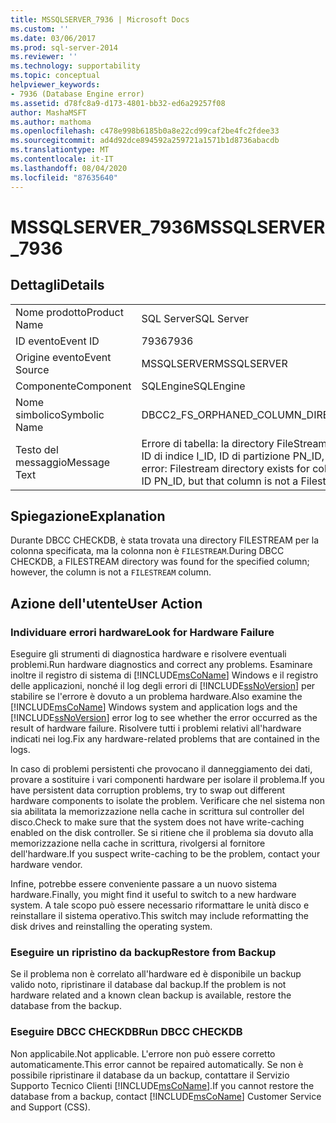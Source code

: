 ```yaml
---
title: MSSQLSERVER_7936 | Microsoft Docs
ms.custom: ''
ms.date: 03/06/2017
ms.prod: sql-server-2014
ms.reviewer: ''
ms.technology: supportability
ms.topic: conceptual
helpviewer_keywords:
- 7936 (Database Engine error)
ms.assetid: d78fc8a9-d173-4801-bb32-ed6a29257f08
author: MashaMSFT
ms.author: mathoma
ms.openlocfilehash: c478e998b6185b0a8e22cd99caf2be4fc2fdee33
ms.sourcegitcommit: ad4d92dce894592a259721a1571b1d8736abacdb
ms.translationtype: MT
ms.contentlocale: it-IT
ms.lasthandoff: 08/04/2020
ms.locfileid: "87635640"
---
```

# <a name="mssqlserver_7936"></a><span data-ttu-id="63032-102">MSSQLSERVER_7936</span><span class="sxs-lookup"><span data-stu-id="63032-102">MSSQLSERVER_7936</span></span>
    
## <a name="details"></a><span data-ttu-id="63032-103">Dettagli</span><span class="sxs-lookup"><span data-stu-id="63032-103">Details</span></span>  
  
|||  
|-|-|  
|<span data-ttu-id="63032-104">Nome prodotto</span><span class="sxs-lookup"><span data-stu-id="63032-104">Product Name</span></span>|<span data-ttu-id="63032-105">SQL Server</span><span class="sxs-lookup"><span data-stu-id="63032-105">SQL Server</span></span>|  
|<span data-ttu-id="63032-106">ID evento</span><span class="sxs-lookup"><span data-stu-id="63032-106">Event ID</span></span>|<span data-ttu-id="63032-107">7936</span><span class="sxs-lookup"><span data-stu-id="63032-107">7936</span></span>|  
|<span data-ttu-id="63032-108">Origine evento</span><span class="sxs-lookup"><span data-stu-id="63032-108">Event Source</span></span>|<span data-ttu-id="63032-109">MSSQLSERVER</span><span class="sxs-lookup"><span data-stu-id="63032-109">MSSQLSERVER</span></span>|  
|<span data-ttu-id="63032-110">Componente</span><span class="sxs-lookup"><span data-stu-id="63032-110">Component</span></span>|<span data-ttu-id="63032-111">SQLEngine</span><span class="sxs-lookup"><span data-stu-id="63032-111">SQLEngine</span></span>|  
|<span data-ttu-id="63032-112">Nome simbolico</span><span class="sxs-lookup"><span data-stu-id="63032-112">Symbolic Name</span></span>|<span data-ttu-id="63032-113">DBCC2_FS_ORPHANED_COLUMN_DIRECTORY</span><span class="sxs-lookup"><span data-stu-id="63032-113">DBCC2_FS_ORPHANED_COLUMN_DIRECTORY</span></span>|  
|<span data-ttu-id="63032-114">Testo del messaggio</span><span class="sxs-lookup"><span data-stu-id="63032-114">Message Text</span></span>|<span data-ttu-id="63032-115">Errore di tabella: la directory FileStream esiste per l'ID di colonna C_ID dell'ID di oggetto O_ID, ID di indice I_ID, ID di partizione PN_ID, ma tale colonna non è una colonna FILESTREAM.</span><span class="sxs-lookup"><span data-stu-id="63032-115">Table error: Filestream directory exists for column ID C_ID of object ID O_ID, index ID I_ID, partition ID PN_ID, but that column is not a Filestream column.</span></span>|  
  
## <a name="explanation"></a><span data-ttu-id="63032-116">Spiegazione</span><span class="sxs-lookup"><span data-stu-id="63032-116">Explanation</span></span>  
 <span data-ttu-id="63032-117">Durante DBCC CHECKDB, è stata trovata una directory FILESTREAM per la colonna specificata, ma la colonna non è `FILESTREAM`.</span><span class="sxs-lookup"><span data-stu-id="63032-117">During DBCC CHECKDB, a FILESTREAM directory was found for the specified column; however, the column is not a `FILESTREAM` column.</span></span>  
  
## <a name="user-action"></a><span data-ttu-id="63032-118">Azione dell'utente</span><span class="sxs-lookup"><span data-stu-id="63032-118">User Action</span></span>  
  
### <a name="look-for-hardware-failure"></a><span data-ttu-id="63032-119">Individuare errori hardware</span><span class="sxs-lookup"><span data-stu-id="63032-119">Look for Hardware Failure</span></span>  
 <span data-ttu-id="63032-120">Eseguire gli strumenti di diagnostica hardware e risolvere eventuali problemi.</span><span class="sxs-lookup"><span data-stu-id="63032-120">Run hardware diagnostics and correct any problems.</span></span> <span data-ttu-id="63032-121">Esaminare inoltre il registro di sistema di [!INCLUDE[msCoName](../../includes/msconame-md.md)] Windows e il registro delle applicazioni, nonché il log degli errori di [!INCLUDE[ssNoVersion](../../includes/ssnoversion-md.md)] per stabilire se l'errore è dovuto a un problema hardware.</span><span class="sxs-lookup"><span data-stu-id="63032-121">Also examine the [!INCLUDE[msCoName](../../includes/msconame-md.md)] Windows system and application logs and the [!INCLUDE[ssNoVersion](../../includes/ssnoversion-md.md)] error log to see whether the error occurred as the result of hardware failure.</span></span> <span data-ttu-id="63032-122">Risolvere tutti i problemi relativi all'hardware indicati nei log.</span><span class="sxs-lookup"><span data-stu-id="63032-122">Fix any hardware-related problems that are contained in the logs.</span></span>  
  
 <span data-ttu-id="63032-123">In caso di problemi persistenti che provocano il danneggiamento dei dati, provare a sostituire i vari componenti hardware per isolare il problema.</span><span class="sxs-lookup"><span data-stu-id="63032-123">If you have persistent data corruption problems, try to swap out different hardware components to isolate the problem.</span></span> <span data-ttu-id="63032-124">Verificare che nel sistema non sia abilitata la memorizzazione nella cache in scrittura sul controller del disco.</span><span class="sxs-lookup"><span data-stu-id="63032-124">Check to make sure that the system does not have write-caching enabled on the disk controller.</span></span> <span data-ttu-id="63032-125">Se si ritiene che il problema sia dovuto alla memorizzazione nella cache in scrittura, rivolgersi al fornitore dell'hardware.</span><span class="sxs-lookup"><span data-stu-id="63032-125">If you suspect write-caching to be the problem, contact your hardware vendor.</span></span>  
  
 <span data-ttu-id="63032-126">Infine, potrebbe essere conveniente passare a un nuovo sistema hardware.</span><span class="sxs-lookup"><span data-stu-id="63032-126">Finally, you might find it useful to switch to a new hardware system.</span></span> <span data-ttu-id="63032-127">A tale scopo può essere necessario riformattare le unità disco e reinstallare il sistema operativo.</span><span class="sxs-lookup"><span data-stu-id="63032-127">This switch may include reformatting the disk drives and reinstalling the operating system.</span></span>  
  
### <a name="restore-from-backup"></a><span data-ttu-id="63032-128">Eseguire un ripristino da backup</span><span class="sxs-lookup"><span data-stu-id="63032-128">Restore from Backup</span></span>  
 <span data-ttu-id="63032-129">Se il problema non è correlato all'hardware ed è disponibile un backup valido noto, ripristinare il database dal backup.</span><span class="sxs-lookup"><span data-stu-id="63032-129">If the problem is not hardware related and a known clean backup is available, restore the database from the backup.</span></span>  
  
### <a name="run-dbcc-checkdb"></a><span data-ttu-id="63032-130">Eseguire DBCC CHECKDB</span><span class="sxs-lookup"><span data-stu-id="63032-130">Run DBCC CHECKDB</span></span>  
 <span data-ttu-id="63032-131">Non applicabile.</span><span class="sxs-lookup"><span data-stu-id="63032-131">Not applicable.</span></span> <span data-ttu-id="63032-132">L'errore non può essere corretto automaticamente.</span><span class="sxs-lookup"><span data-stu-id="63032-132">This error cannot be repaired automatically.</span></span> <span data-ttu-id="63032-133">Se non è possibile ripristinare il database da un backup, contattare il Servizio Supporto Tecnico Clienti [!INCLUDE[msCoName](../../includes/msconame-md.md)].</span><span class="sxs-lookup"><span data-stu-id="63032-133">If you cannot restore the database from a backup, contact [!INCLUDE[msCoName](../../includes/msconame-md.md)] Customer Service and Support (CSS).</span></span>  
  
  
